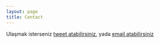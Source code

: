 ```yaml
---
layout: page
title: Contact
---
```


Ulaşmak isterseniz [tweet atabilirsiniz](https://twitter.com/intent/tweet?text=%40insansevmez_), yada  [email atabilirsiniz](mailto:insansevmezcom@gmail.com)
